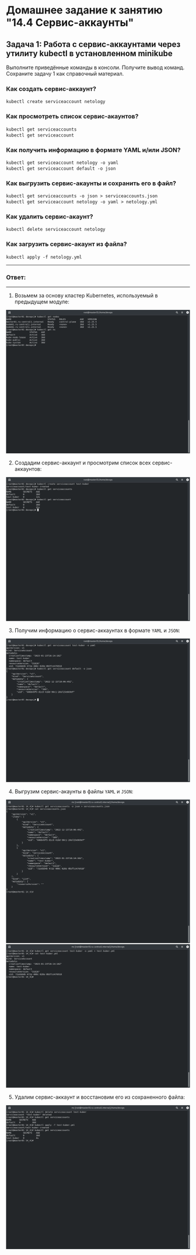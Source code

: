 # Домашнее задание к занятию "14.4 Сервис-аккаунты"

## Задача 1: Работа с сервис-аккаунтами через утилиту kubectl в установленном minikube

Выполните приведённые команды в консоли. Получите вывод команд. Сохраните
задачу 1 как справочный материал.

### Как создать сервис-аккаунт?

```
kubectl create serviceaccount netology
```

### Как просмотреть список сервис-акаунтов?

```
kubectl get serviceaccounts
kubectl get serviceaccount
```

### Как получить информацию в формате YAML и/или JSON?

```
kubectl get serviceaccount netology -o yaml
kubectl get serviceaccount default -o json
```

### Как выгрузить сервис-акаунты и сохранить его в файл?

```
kubectl get serviceaccounts -o json > serviceaccounts.json
kubectl get serviceaccount netology -o yaml > netology.yml
```

### Как удалить сервис-акаунт?

```
kubectl delete serviceaccount netology
```

### Как загрузить сервис-акаунт из файла?

```
kubectl apply -f netology.yml
```

---
### Ответ:
---

1. Возьмем за основу кластер Kubernetes, используемый в предыдущем модуле:

![14_4_1.png](https://github.com/psvitov/devops-netology/blob/main/Homework/clokub_homework_14_4/14_4_1.png)

2. Создадим сервис-аккаунт и просмотрим список всех сервис-аккаунтов:

![14_4_2.png](https://github.com/psvitov/devops-netology/blob/main/Homework/clokub_homework_14_4/14_4_2.png)

3. Получим информацию о сервис-аккаунтах в формате `YAML` и `JSON`:

![14_4_3.png](https://github.com/psvitov/devops-netology/blob/main/Homework/clokub_homework_14_4/14_4_3.png)

4. Выгрузим сервис-акаунты в файлы `YAML` и `JSON`:

![14_4_4.png](https://github.com/psvitov/devops-netology/blob/main/Homework/clokub_homework_14_4/14_4_4.png)
![14_4_5.png](https://github.com/psvitov/devops-netology/blob/main/Homework/clokub_homework_14_4/14_4_5.png)

5. Удалим сервис-аккаунт и восстановим его из сохраненного файла:

![14_4_6.png](https://github.com/psvitov/devops-netology/blob/main/Homework/clokub_homework_14_4/14_4_6.png)




